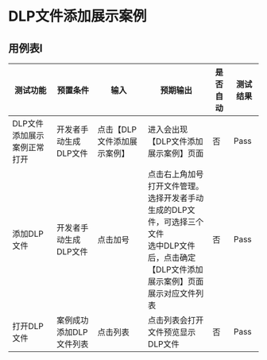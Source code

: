 # DLP文件添加展示案例

## 用例表l

| 测试功能                   | 预置条件                                              | 输入                | 预期输出                                                                                     | 是否自动 |测试结果|
|------------------------|---------------------------------------------------|-------------------|------------------------------------------------------------------------------------------|------|--------------------------------|
| DLP文件添加展示案例正常打开        | 	开发者手动生成DLP文件                                     | 	点击【DLP文件添加展示案例】	 | 进入会出现【DLP文件添加展示案例】页面                                                                     | 否    |Pass|
| 添加DLP文件                | 	开发者手动生成DLP文件                                     | 	点击加号             | 点击右上角加号打开文件管理。<br/>选择开发者手动生成的DLP文件，可选择三个文件<br/>选中DLP文件后，点击确定<br/>【DLP文件添加展示案例】页面展示对应文件列表 | 否    |Pass|
| 打开DLP文件                | 	案例成功添加DLP文件列表                                    | 	点击列表             | 点击列表会打开文件预览显示DLP文件                                                                       | 否    |Pass|
